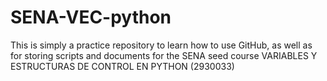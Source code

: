 # SENA-VEC-python
This is simply a practice repository to learn how to use GitHub, as well as for storing  scripts and documents for the SENA seed course VARIABLES Y ESTRUCTURAS DE CONTROL EN PYTHON (2930033)


